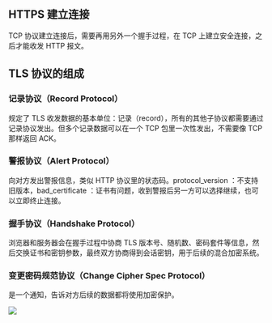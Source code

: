 ## HTTPS 建立连接

TCP 协议建立连接后，需要再用另外一个握手过程，在 TCP 上建立安全连接，之后才能收发 HTTP 报文。

## TLS 协议的组成

### 记录协议（Record Protocol）

规定了 TLS 收发数据的基本单位：记录（record），所有的其他子协议都需要通过记录协议发出。但多个记录数据可以在一个 TCP 包里一次性发出，不需要像 TCP 那样返回 ACK。

### 警报协议（Alert Protocol）

向对方发出警报信息，类似 HTTP 协议里的状态码。protocol_version ：不支持旧版本，bad_certificate ：证书有问题，收到警报后另一方可以选择继续，也可以立即终止连接。

### 握手协议（Handshake Protocol）

浏览器和服务器会在握手过程中协商 TLS 版本号、随机数、密码套件等信息，然后交换证书和密钥参数，最终双方协商得到会话密钥，用于后续的混合加密系统。

### 变更密码规范协议（Change Cipher Spec Protocol）

是一个通知，告诉对方后续的数据都将使用加密保护。

![](https://blog-1252173264.cos.ap-shanghai.myqcloud.com/1653734230006-9e3eabea-1a3d-4d8b-b320-979aec07dc45.png)
